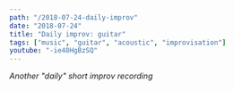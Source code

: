 ```yaml
---
path: "/2018-07-24-daily-improv"
date: "2018-07-24"
title: "Daily improv: guitar"
tags: ["music", "guitar", "acoustic", "improvisation"]
youtube: "-ie40HgBzSQ"
---
```


*Another "daily" short improv recording*
